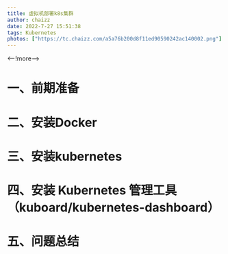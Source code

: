 ```yaml
---
title: 虚拟机部署k8s集群
author: chaizz
date: 2022-7-27 15:51:38
tags: Kubernetes
photos: ["https://tc.chaizz.com/a5a76b200d8f11ed90590242ac140002.png"]
---
```


<--!more-->


# 一、前期准备









# 二、安装Docker









# 三、安装kubernetes











# 四、安装 Kubernetes 管理工具 （kuboard/kubernetes-dashboard）



# 五、问题总结






